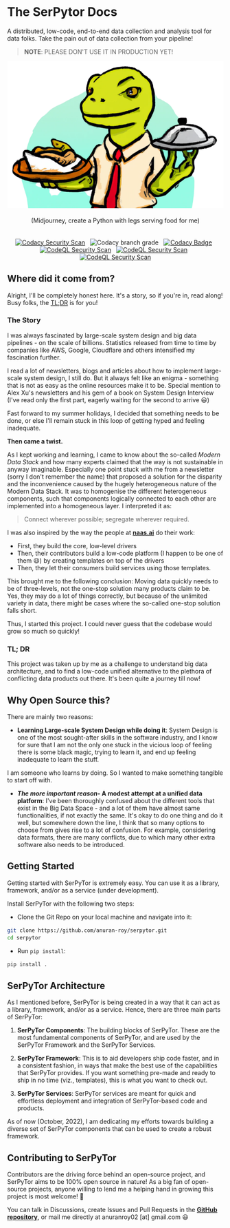 # The SerPytor Docs

A distributed, low-code, end-to-end data collection and analysis tool for data folks. Take the pain out of data collection from your pipeline!

> **NOTE**: PLEASE DON'T USE IT IN PRODUCTION YET!

<!-- [![Codacy Security Scan](https://github.com/anuran-roy/serpytor/actions/workflows/codacy.yml/badge.svg?branch=main)](https://github.com/anuran-roy/serpytor/actions/workflows/codacy.yml) -->

<!-- [![Codacy Badge](https://app.codacy.com/project/badge/Grade/e926bfe2f314499bbc225cd476b4694f)](https://www.codacy.com/gh/anuran-roy/serpytor/dashboard?utm_source=github.com&amp;utm_medium=referral&amp;utm_content=anuran-roy/serpytor&amp;utm_campaign=Badge_Grade) -->

<p align="center">
<img src="./logo-transparent.png" center/><br><br>
(Midjourney, create a Python with legs serving food for me)
<br>
<br>
<br>
<a href="https://github.com/anuran-roy/serpytor/actions/workflows/codacy.yml"><img src="https://github.com/anuran-roy/serpytor/actions/workflows/codacy.yml/badge.svg?branch=main" alt="Codacy Security Scan"/></a>&nbsp;&nbsp;
<img alt="Codacy branch grade" src="https://img.shields.io/codacy/grade/e926bfe2f314499bbc225cd476b4694f/main?label=Code%20Quality">&nbsp;&nbsp;
<a href="https://www.codacy.com/gh/anuran-roy/serpytor/dashboard?utm_source=github.com&amp;utm_medium=referral&amp;utm_content=anuran-roy/serpytor&amp;utm_campaign=Badge_Grade"><img src="https://img.shields.io/codacy/grade/e926bfe2f314499bbc225cd476b4694f/dev?label=Code%20Quality%20%28Dev%29" alt="Codacy Badge"/></a>&nbsp;&nbsp;
<a href="https://github.com/anuran-roy/serpytor/actions/workflows/codeql.yml"><img src="https://github.com/anuran-roy/serpytor/actions/workflows/codeql.yml/badge.svg?branch=main" alt="CodeQL Security Scan"/></a>&nbsp;&nbsp;
<a href="https://github.com/anuran-roy/serpytor/actions/workflows/codeql.yml"><img src="https://sonarcloud.io/api/project_badges/measure?project=anuran-roy_serpytor&metric=alert_status" alt="CodeQL Security Scan"/></a>&nbsp;&nbsp;
<a href="https://github.com/anuran-roy/serpytor/actions/workflows/pages/pages-build-deployment"><img src="https://github.com/anuran-roy/serpytor/actions/workflows/pages/pages-build-deployment/badge.svg?branch=main" alt="CodeQL Security Scan"/></a>
</p>

<!-- [![CodeQL](https://github.com/anuran-roy/serpytor/actions/workflows/codeql.yml/badge.svg?branch=main)](https://github.com/anuran-roy/serpytor/actions/workflows/codeql.yml)

[![Docs](https://github.com/anuran-roy/serpytor/actions/workflows/pages/pages-build-deployment/badge.svg?branch=main)](https://github.com/anuran-roy/serpytor/actions/workflows/pages/pages-build-deployment) -->

## Where did it come from?

Alright, I'll be completely honest here. It's a story, so if you're in, read along! Busy folks, the [TL;DR](#tl-dr) is for you!

### The Story
  
I was always fascinated by large-scale system design and big data pipelines - on the scale of billions. Statistics released from time to time by companies like AWS, Google, Cloudflare and others intensified my fascination further.  
  
I read a lot of newsletters, blogs and articles about how to implement large-scale system design, I still do. But it always felt like an enigma - something that is not as easy as the online resources make it to be. Special mention to Alex Xu's newsletters and his gem of a book on System Design Interview (I've read only the first part, eagerly waiting for the second to arrive 😃)  
  
Fast forward to my summer holidays, I decided that something needs to be done, or else I'll remain stuck in this loop of getting hyped and feeling inadequate. 

**Then came a twist.**  
  
As I kept working and learning, I came to know about the so-called *Modern Data Stack* and how many experts claimed that the way is not sustainable in anyway imaginable. Especially one point stuck with me from a newsletter (sorry I don't remember the name) that proposed a solution for the disparity and the inconvenience caused by the hugely heterogeneous nature of the Modern Data Stack. It was to homogenise the different heterogeneous components, such that components logically connected to each other are implemented into a homogeneous layer. I interpreted it as: 
  
> Connect wherever possible; segregate wherever required. 


I was also inspired by the way the people at [**naas.ai**](https://naas.ai) do their work:

- First, they build the core, low-level drivers
- Then, their contributors build a low-code platform (I happen to be one of them 😃) by creating templates on top of the drivers
- Then, they let their consumers build services using those templates.

This brought me to the following conclusion: Moving data quickly needs to be of three-levels, not the one-stop solution many products claim to be. Yes, they may do a lot of things correctly, but because of the unlimited variety in data, there might be cases where the so-called one-stop solution falls short. 

Thus, I started this project. I could never guess that the codebase would grow so much so quickly!

### TL; DR

This project was taken up by me as a challenge to understand big data architecture, and to find a low-code unified alternative to the plethora of conflicting data products out there. It's been quite a journey till now!

## Why Open Source this?

There are mainly two reasons:

- **Learning Large-scale System Design while doing it**: System Design is one of the most sought-after skills in the software industry, and I know for sure that I am not the only one stuck in the vicious loop of feeling there is some black magic, trying to learn it, and end up feeling inadequate to learn the stuff.  

I am someone who learns by doing. So I wanted to make something tangible to start off with.  
  
- ***The more important reason-* A modest attempt at a unified data platform**: I've been thoroughly confused about the different tools that exist in the Big Data Space - and a lot of them have almost same functionalities, if not exactly the same. It's okay to do one thing and do it well, but somewhere down the line, I think that so many options to choose from gives rise to a lot of confusion. For example, considering data formats, there are many conflicts, due to which many other extra software also needs to be introduced.  


## Getting Started

Getting started with SerPyTor is extremely easy. You can use it as a library, framework, and/or as a service (under development).

Install SerPyTor with the following two steps:

- Clone the Git Repo on your local machine and navigate into it:

```sh
git clone https://github.com/anuran-roy/serpytor.git
cd serpytor
```

- Run `pip install`:

```sh
pip install .
```

## SerPyTor Architecture

As I mentioned before, SerPyTor is being created in a way that it can act as a library, framework, and/or as a service. Hence, there are three main parts of SerPyTor:

1. **SerPyTor Components**: The building blocks of SerPyTor. These are the most fundamental components of SerPyTor, and are used by the SerPyTor Framework and the SerPyTor Services.

2. **SerPyTor Framework**: This is to aid developers ship code faster, and in a consistent fashion, in ways that make the best use of the capabilities that SerPyTor provides. If you want something pre-made and ready to ship in no time (viz., templates), this is what you want to check out. 

3. **SerPyTor Services**: SerPyTor services are meant for quick and effortless deployment and integration of SerPyTor-based code and products.
  
As of now (October, 2022), I am dedicating my efforts towards building a diverse set of SerPyTor components that can be used to create a robust framework.

## Contributing to SerPyTor

Contributors are the driving force behind an open-source project, and SerPyTor aims to be 100% open source in nature! As a big fan of open-source projects, anyone willing to lend me a helping hand in growing this project is most welcome! 🤩

You can talk in Discussions, create Issues and Pull Requests in the [**GitHub repository**](https://github.com/anuran-roy/serpytor), or mail me directly at anuranroy02 [at] gmail.com 😃
